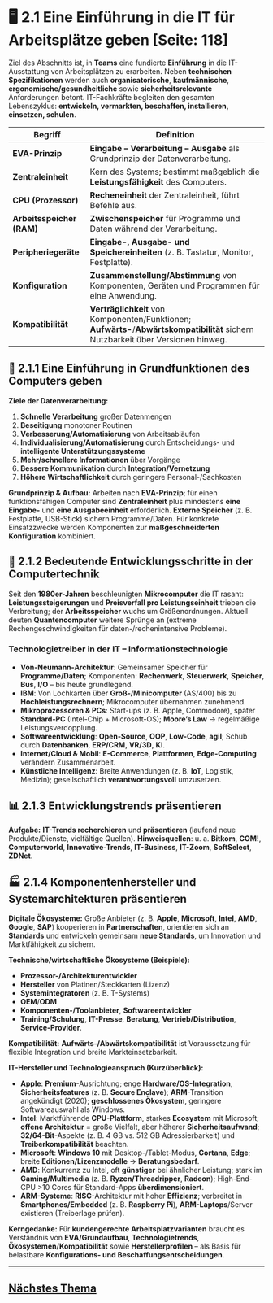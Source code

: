 # 🖥️ 2.1 Eine Einführung in die IT für Arbeitsplätze geben [Seite: 118]

Ziel des Abschnitts ist, in **Teams** eine fundierte **Einführung** in die IT-Ausstattung von Arbeitsplätzen zu erarbeiten. Neben **technischen Spezifikationen** werden auch **organisatorische**, **kaufmännische**, **ergonomische/gesundheitliche** sowie **sicherheitsrelevante** Anforderungen betont. IT-Fachkräfte begleiten den gesamten Lebenszyklus: **entwickeln, vermarkten, beschaffen, installieren, einsetzen, schulen**. 

| Begriff                   | Definition                                                                                                                          |
| ------------------------- | ----------------------------------------------------------------------------------------------------------------------------------- |
| **EVA-Prinzip**           | **Eingabe – Verarbeitung – Ausgabe** als Grundprinzip der Datenverarbeitung.                                                        |
| **Zentraleinheit**        | Kern des Systems; bestimmt maßgeblich die **Leistungsfähigkeit** des Computers.                                                     |
| **CPU (Prozessor)**       | **Recheneinheit** der Zentraleinheit, führt Befehle aus.                                                                            |
| **Arbeitsspeicher (RAM)** | **Zwischenspeicher** für Programme und Daten während der Verarbeitung.                                                              |
| **Peripheriegeräte**      | **Eingabe-, Ausgabe- und Speichereinheiten** (z. B. Tastatur, Monitor, Festplatte).                                                 |
| **Konfiguration**         | **Zusammenstellung/Abstimmung** von Komponenten, Geräten und Programmen für eine Anwendung.                                         |
| **Kompatibilität**        | **Verträglichkeit** von Komponenten/Funktionen; **Aufwärts-**/**Abwärtskompatibilität** sichern Nutzbarkeit über Versionen hinweg.  |

## 🧠 2.1.1 Eine Einführung in Grundfunktionen des Computers geben

**Ziele der Datenverarbeitung:**

1. **Schnelle Verarbeitung** großer Datenmengen
2. **Beseitigung** monotoner Routinen
3. **Verbesserung/Automatisierung** von Arbeitsabläufen
4. **Individualisierung/Automatisierung** durch Entscheidungs- und **intelligente Unterstützungssysteme**
5. **Mehr/schnellere Informationen** über Vorgänge
6. **Bessere Kommunikation** durch **Integration/Vernetzung**
7. **Höhere Wirtschaftlichkeit** durch geringere Personal-/Sachkosten 

**Grundprinzip & Aufbau:** Arbeiten nach **EVA-Prinzip**; für einen funktionsfähigen Computer sind **Zentraleinheit** plus mindestens **eine Eingabe-** und **eine Ausgabeeinheit** erforderlich. **Externe Speicher** (z. B. Festplatte, USB-Stick) sichern Programme/Daten. Für konkrete Einsatzzwecke werden Komponenten zur **maßgeschneiderten Konfiguration** kombiniert. 

## 🚀 2.1.2 Bedeutende Entwicklungsschritte in der Computertechnik

Seit den **1980er-Jahren** beschleunigten **Mikrocomputer** die IT rasant: **Leistungssteigerungen** und **Preisverfall pro Leistungseinheit** trieben die Verbreitung; der **Arbeitsspeicher** wuchs um Größenordnungen. Aktuell deuten **Quantencomputer** weitere Sprünge an (extreme Rechengeschwindigkeiten für daten-/rechenintensive Probleme).

### Technologietreiber in der IT – Informationstechnologie

* **Von-Neumann-Architektur**: Gemeinsamer Speicher für **Programme/Daten**; Komponenten: **Rechenwerk**, **Steuerwerk**, **Speicher**, **Bus**, **I/O** – bis heute grundlegend. 
* **IBM**: Von Lochkarten über **Groß-/Minicomputer** (AS/400) bis zu **Hochleistungsrechnern**; Mikrocomputer übernahmen zunehmend.
* **Mikroprozessoren & PCs**: Start-ups (z. B. Apple, Commodore), später **Standard-PC** (Intel-Chip + Microsoft-OS); **Moore’s Law** → regelmäßige Leistungsverdopplung. 
* **Softwareentwicklung**: **Open-Source**, **OOP**, **Low-Code**, **agil**; Schub durch **Datenbanken**, **ERP/CRM**, **VR/3D**, **KI**. 
* **Internet/Cloud & Mobil**: **E-Commerce**, **Plattformen**, **Edge-Computing** verändern Zusammenarbeit. 
* **Künstliche Intelligenz**: Breite Anwendungen (z. B. **IoT**, Logistik, Medizin); gesellschaftlich **verantwortungsvoll** umzusetzen. 

## 📊 2.1.3 Entwicklungstrends präsentieren

**Aufgabe:** **IT-Trends recherchieren** und **präsentieren** (laufend neue Produkte/Dienste, vielfältige Quellen). **Hinweisquellen**: u. a. **Bitkom**, **COM!**, **Computerworld**, **Innovative-Trends**, **IT-Business**, **IT-Zoom**, **SoftSelect**, **ZDNet**.

## 🏭 2.1.4 Komponentenhersteller und Systemarchitekturen präsentieren

**Digitale Ökosysteme:** Große Anbieter (z. B. **Apple**, **Microsoft**, **Intel**, **AMD**, **Google**, **SAP**) kooperieren in **Partnerschaften**, orientieren sich an **Standards** und entwickeln gemeinsam **neue Standards**, um Innovation und Marktfähigkeit zu sichern. 

**Technische/wirtschaftliche Ökosysteme (Beispiele):**

* **Prozessor-/Architekturentwickler**
* **Hersteller** von Platinen/Steckkarten (Lizenz)
* **Systemintegratoren** (z. B. T-Systems)
* **OEM**/**ODM**
* **Komponenten-/Toolanbieter**, **Softwareentwickler**
* **Training/Schulung**, **IT-Presse**, **Beratung**, **Vertrieb/Distribution**, **Service-Provider**. 

**Kompatibilität:** **Aufwärts-/Abwärtskompatibilität** ist Voraussetzung für flexible Integration und breite Markteinsetzbarkeit. 

**IT-Hersteller und Technologieanspruch (Kurzüberblick):**

* **Apple**: **Premium**-Ausrichtung; enge **Hardware/OS-Integration**, **Sicherheitsfeatures** (z. B. **Secure Enclave**); **ARM**-Transition angekündigt (2020); **geschlossenes Ökosystem**, geringere Softwareauswahl als Windows.
* **Intel**: Marktführende **CPU-Plattform**, starkes **Ecosystem** mit Microsoft; **offene Architektur** = große Vielfalt, aber höherer **Sicherheitsaufwand**; **32/64-Bit**-Aspekte (z. B. 4 GB vs. 512 GB Adressierbarkeit) und **Treiberkompatibilität** beachten.
* **Microsoft**: **Windows 10** mit Desktop-/Tablet-Modus, **Cortana**, **Edge**; breite **Editionen/Lizenzmodelle** → **Beratungsbedarf**. 
* **AMD**: Konkurrenz zu Intel, oft **günstiger** bei ähnlicher Leistung; stark im **Gaming/Multimedia** (z. B. **Ryzen/Threadripper**, **Radeon**); High-End-CPU >10 Cores für Standard-Apps **überdimensioniert**.
* **ARM-Systeme**: **RISC**-Architektur mit hoher **Effizienz**; verbreitet in **Smartphones/Embedded** (z. B. **Raspberry Pi**), **ARM-Laptops**/Server existieren (Treiberlage prüfen). 

**Kerngedanke:** Für **kundengerechte Arbeitsplatzvarianten** braucht es Verständnis von **EVA/Grundaufbau**, **Technologietrends**, **Ökosystemen/Kompatibilität** sowie **Herstellerprofilen** – als Basis für belastbare **Konfigurations- und Beschaffungsentscheidungen**.


---

## [Nächstes Thema](./2.1.1_Eine_Einfuehrung_in_Grundfunktionen_des_Computers_geben.md)